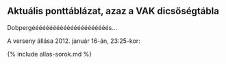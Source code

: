 ## Aktuális ponttáblázat, azaz a VAK dicsőségtábla

Dobpergéééééééééééééééééééééés...

A verseny állása 2012. január 16-án, 23:25-kor:

{% include allas-sorok.md %}
